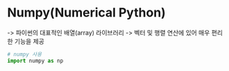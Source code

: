 # Numpy(Numerical Python)
-> 파이썬의 대표적인 배열(array) 라이브러리
-> 벡터 및 행렬 연산에 있어 매우 편리한 기능을 제공

```python
# numpy 사용
import numpy as np
```
